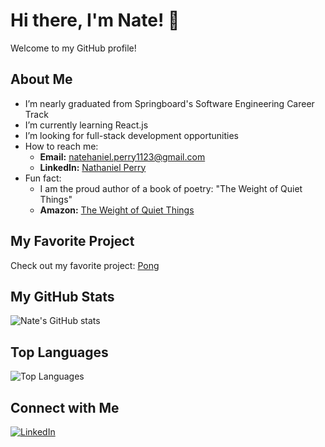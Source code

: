 # Hi there, I'm Nate! 👋

Welcome to my GitHub profile!

## About Me
- I’m nearly graduated from Springboard's Software Engineering Career Track
- I’m currently learning React.js
- I’m looking for full-stack development opportunities
- How to reach me:
    - **Email:** [natehaniel.perry1123@gmail.com](mailto:natehaniel.perry1123@gmail.com)
    - **LinkedIn:** [Nathaniel Perry](https://www.linkedin.com/in/nathaniel-perry-646bb4326)
- Fun fact:
    - I am the proud author of a book of poetry: "The Weight of Quiet Things"
    - **Amazon:** [The Weight of Quiet Things](https://a.co/d/0tqders)


## My Favorite Project
Check out my favorite project: [Pong](https://github.com/natep1123/Pong)

## My GitHub Stats
![Nate's GitHub stats](https://github-readme-stats.vercel.app/api?username=natep1123&show_icons=true&theme=radical)

## Top Languages
![Top Languages](https://github-readme-stats.vercel.app/api/top-langs/?username=natep1123&theme=radical&layout=compact)

## Connect with Me
[![LinkedIn](https://img.shields.io/badge/-LinkedIn-blue?style=flat&logo=LinkedIn&logoColor=white)](https://www.linkedin.com/in/nathaniel-perry-646bb4326)



